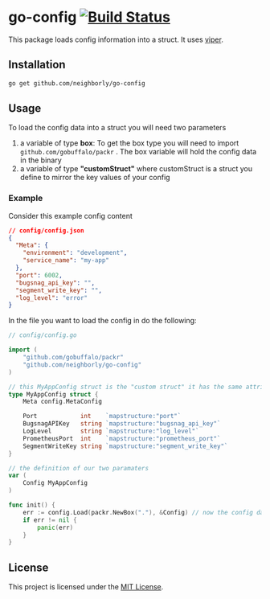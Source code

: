 # go-config [![Build Status](https://travis-ci.com/neighborly/go-config.svg?branch=master)](https://travis-ci.com/neighborly/go-config)

This package loads config information into a struct. It uses [viper](https://github.com/spf13/viper).

## Installation

```sh
go get github.com/neighborly/go-config
```

## Usage

To load the config data into a struct you will need two parameters

1) a variable of type **box**:   To get the box type you will need to import ``` github.com/gobuffalo/packr``` . The box variable will hold the config data in the binary
2) a variable of type **"customStruct"** where customStruct is a struct you define to mirror the key values of your config

### Example

Consider this example config content

```json
// config/config.json
{
  "Meta": {
    "environment": "development",
    "service_name": "my-app"
  },
  "port": 6002,
  "bugsnag_api_key": "",
  "segment_write_key": "",
  "log_level": "error"
}
```

In the file you want to load the config in do the following:

```go
// config/config.go

import (
	"github.com/gobuffalo/packr"
	"github.com/neighborly/go-config"
)

// this MyAppConfig struct is the "custom struct" it has the same attributes that mirror the config json above
type MyAppConfig struct {
	Meta config.MetaConfig

	Port            int    `mapstructure:"port"`
	BugsnagAPIKey   string `mapstructure:"bugsnag_api_key"`
	LogLevel        string `mapstructure:"log_level"`
	PrometheusPort  int    `mapstructure:"prometheus_port"`
	SegmentWriteKey string `mapstructure:"segment_write_key"`
}

// the definition of our two paramaters
var (
	Config MyAppConfig
)

func init() {
	err := config.Load(packr.NewBox("."), &Config) // now the config data has been loaded into appConfig
	if err != nil {
		panic(err)
	}
}
```

## License

This project is licensed under the [MIT License](LICENSE.md).
